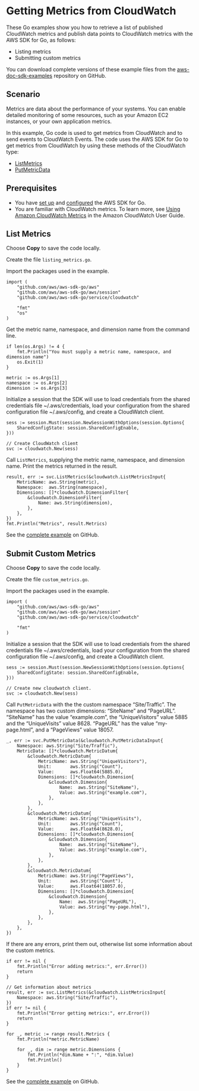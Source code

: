 # Getting Metrics from CloudWatch<a name="cw-example-getting-metrics"></a>

These Go examples show you how to retrieve a list of published CloudWatch metrics and publish data points to CloudWatch metrics with the AWS SDK for Go, as follows:
+ Listing metrics
+ Submitting custom metrics

You can download complete versions of these example files from the [aws\-doc\-sdk\-examples](https://github.com/awsdocs/aws-doc-sdk-examples/tree/master/go/example_code/cloudwatch) repository on GitHub\.

## Scenario<a name="cw-get-metrics-scenario"></a>

Metrics are data about the performance of your systems\. You can enable detailed monitoring of some resources, such as your Amazon EC2 instances, or your own application metrics\.

In this example, Go code is used to get metrics from CloudWatch and to send events to CloudWatch Events\. The code uses the AWS SDK for Go to get metrics from CloudWatch by using these methods of the CloudWatch type:
+  [ListMetrics](https://docs.aws.amazon.com/sdk-for-go/api/service/cloudwatch/#CloudWatch.ListMetrics) 
+  [PutMetricData](https://docs.aws.amazon.com/sdk-for-go/api/service/cloudwatch/#CloudWatch.PutMetricData) 

## Prerequisites<a name="cw-get-metrics-prerequisites"></a>
+ You have [set up](setting-up.md) and [configured](configuring-sdk.md) the AWS SDK for Go\.
+ You are familiar with CloudWatch metrics\. To learn more, see [Using Amazon CloudWatch Metrics](https://docs.aws.amazon.com/AmazonCloudWatch/latest/monitoring/working_with_metrics.html) in the Amazon CloudWatch User Guide\.

## List Metrics<a name="cw-example-list-metrics"></a>

Choose **Copy** to save the code locally\.

Create the file `listing_metrics.go`\.

Import the packages used in the example\.

```
import (
    "github.com/aws/aws-sdk-go/aws"
    "github.com/aws/aws-sdk-go/aws/session"
    "github.com/aws/aws-sdk-go/service/cloudwatch"

    "fmt"
    "os"
)
```

Get the metric name, namespace, and dimension name from the command line\.

```
if len(os.Args) != 4 {
    fmt.Println("You must supply a metric name, namespace, and dimension name")
    os.Exit(1)
}

metric := os.Args[1]
namespace := os.Args[2]
dimension := os.Args[3]
```

Initialize a session that the SDK will use to load credentials from the shared credentials file \~/\.aws/credentials, load your configuration from the shared configuration file \~/\.aws/config, and create a CloudWatch client\.

```
sess := session.Must(session.NewSessionWithOptions(session.Options{
    SharedConfigState: session.SharedConfigEnable,
}))

// Create CloudWatch client
svc := cloudwatch.New(sess)
```

Call `ListMetrics`, supplying the metric name, namespace, and dimension name\. Print the metrics returned in the result\.

```
result, err := svc.ListMetrics(&cloudwatch.ListMetricsInput{
    MetricName: aws.String(metric),
    Namespace:  aws.String(namespace),
    Dimensions: []*cloudwatch.DimensionFilter{
        &cloudwatch.DimensionFilter{
            Name: aws.String(dimension),
        },
    },
})
fmt.Println("Metrics", result.Metrics)
```

See the [complete example](https://github.com/awsdocs/aws-doc-sdk-examples/blob/main/go/example_code/cloudwatch/listing_metrics.go) on GitHub\.

## Submit Custom Metrics<a name="cw-example-custom-metrics"></a>

Choose **Copy** to save the code locally\.

Create the file `custom_metrics.go`\.

Import the packages used in the example\.

```
import (
    "github.com/aws/aws-sdk-go/aws"
    "github.com/aws/aws-sdk-go/aws/session"
    "github.com/aws/aws-sdk-go/service/cloudwatch"

    "fmt"
)
```

Initialize a session that the SDK will use to load credentials from the shared credentials file \~/\.aws/credentials, load your configuration from the shared configuration file \~/\.aws/config, and create a CloudWatch client\.

```
sess := session.Must(session.NewSessionWithOptions(session.Options{
    SharedConfigState: session.SharedConfigEnable,
}))

// Create new cloudwatch client.
svc := cloudwatch.New(sess)
```

Call `PutMetricData` with the the custom namespace “Site/Traffic”\. The namespace has two custom dimensions: “SiteName” and “PageURL”\. “SiteName” has the value “example\.com”, the “UniqueVisitors” value 5885 and the “UniqueVisits” value 8628\. “PageURL” has the value “my\-page\.html”, and a “PageViews” value 18057\.

```
_, err := svc.PutMetricData(&cloudwatch.PutMetricDataInput{
    Namespace: aws.String("Site/Traffic"),
    MetricData: []*cloudwatch.MetricDatum{
        &cloudwatch.MetricDatum{
            MetricName: aws.String("UniqueVisitors"),
            Unit:       aws.String("Count"),
            Value:      aws.Float64(5885.0),
            Dimensions: []*cloudwatch.Dimension{
                &cloudwatch.Dimension{
                    Name:  aws.String("SiteName"),
                    Value: aws.String("example.com"),
                },
            },
        },
        &cloudwatch.MetricDatum{
            MetricName: aws.String("UniqueVisits"),
            Unit:       aws.String("Count"),
            Value:      aws.Float64(8628.0),
            Dimensions: []*cloudwatch.Dimension{
                &cloudwatch.Dimension{
                    Name:  aws.String("SiteName"),
                    Value: aws.String("example.com"),
                },
            },
        },
        &cloudwatch.MetricDatum{
            MetricName: aws.String("PageViews"),
            Unit:       aws.String("Count"),
            Value:      aws.Float64(18057.0),
            Dimensions: []*cloudwatch.Dimension{
                &cloudwatch.Dimension{
                    Name:  aws.String("PageURL"),
                    Value: aws.String("my-page.html"),
                },
            },
        },
    },
})
```

If there are any errors, print them out, otherwise list some information about the custom metrics\.

```
if err != nil {
    fmt.Println("Error adding metrics:", err.Error())
    return
}

// Get information about metrics
result, err := svc.ListMetrics(&cloudwatch.ListMetricsInput{
    Namespace: aws.String("Site/Traffic"),
})
if err != nil {
    fmt.Println("Error getting metrics:", err.Error())
    return
}

for _, metric := range result.Metrics {
    fmt.Println(*metric.MetricName)

    for _, dim := range metric.Dimensions {
        fmt.Println(*dim.Name + ":", *dim.Value)
        fmt.Println()
    }
}
```

See the [complete example](https://github.com/awsdocs/aws-doc-sdk-examples/blob/main/go/example_code/cloudwatch/custom_metrics.go) on GitHub\.